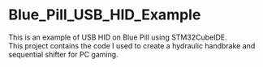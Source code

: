 # Blue_Pill_USB_HID_Example
This is an example of USB HID on Blue Pill using STM32CubeIDE. <br/>
This project contains the code I used to create a hydraulic handbrake and sequential shifter for PC gaming.
